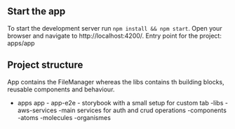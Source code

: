 ## Start the app

To start the development server run `npm install && npm start`. Open your browser and navigate to http://localhost:4200/.
Entry point for the project: apps/app

## Project structure

App contains the FileManager whereas the libs contains th building blocks, reusable components and behaviour.

- apps
    app -
    app-e2e -
    storybook with a small setup for custom tab
  -libs
    -aws-services -main services for auth and crud operations
    -components
        -atoms
        -molecules
        -organismes
